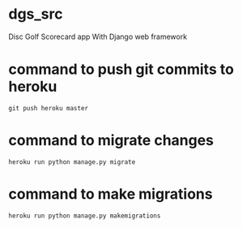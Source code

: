 # dgs_src

Disc Golf Scorecard app With Django web framework

# command to push git commits to heroku

    git push heroku master

# command to migrate changes

    heroku run python manage.py migrate

# command to make migrations

    heroku run python manage.py makemigrations
